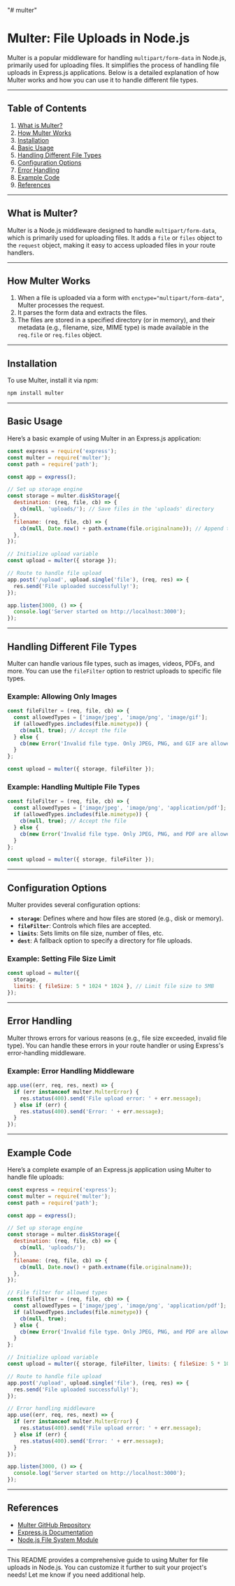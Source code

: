   "# multer" 

# Multer: File Uploads in Node.js

Multer is a popular middleware for handling `multipart/form-data` in Node.js, primarily used for uploading files. It simplifies the process of handling file uploads in Express.js applications. Below is a detailed explanation of how Multer works and how you can use it to handle different file types.

---

## **Table of Contents**
1. [What is Multer?](#what-is-multer)
2. [How Multer Works](#how-multer-works)
3. [Installation](#installation)
4. [Basic Usage](#basic-usage)
5. [Handling Different File Types](#handling-different-file-types)
6. [Configuration Options](#configuration-options)
7. [Error Handling](#error-handling)
8. [Example Code](#example-code)
9. [References](#references)

---

## **What is Multer?**
Multer is a Node.js middleware designed to handle `multipart/form-data`, which is primarily used for uploading files. It adds a `file` or `files` object to the `request` object, making it easy to access uploaded files in your route handlers.

---

## **How Multer Works**
1. When a file is uploaded via a form with `enctype="multipart/form-data"`, Multer processes the request.
2. It parses the form data and extracts the files.
3. The files are stored in a specified directory (or in memory), and their metadata (e.g., filename, size, MIME type) is made available in the `req.file` or `req.files` object.

---

## **Installation**
To use Multer, install it via npm:
```bash
npm install multer
```

---

## **Basic Usage**
Here’s a basic example of using Multer in an Express.js application:

```javascript
const express = require('express');
const multer = require('multer');
const path = require('path');

const app = express();

// Set up storage engine
const storage = multer.diskStorage({
  destination: (req, file, cb) => {
    cb(null, 'uploads/'); // Save files in the 'uploads' directory
  },
  filename: (req, file, cb) => {
    cb(null, Date.now() + path.extname(file.originalname)); // Append timestamp to filename
  },
});

// Initialize upload variable
const upload = multer({ storage });

// Route to handle file upload
app.post('/upload', upload.single('file'), (req, res) => {
  res.send('File uploaded successfully!');
});

app.listen(3000, () => {
  console.log('Server started on http://localhost:3000');
});
```

---

## **Handling Different File Types**
Multer can handle various file types, such as images, videos, PDFs, and more. You can use the `fileFilter` option to restrict uploads to specific file types.

### Example: Allowing Only Images
```javascript
const fileFilter = (req, file, cb) => {
  const allowedTypes = ['image/jpeg', 'image/png', 'image/gif'];
  if (allowedTypes.includes(file.mimetype)) {
    cb(null, true); // Accept the file
  } else {
    cb(new Error('Invalid file type. Only JPEG, PNG, and GIF are allowed.'), false); // Reject the file
  }
};

const upload = multer({ storage, fileFilter });
```

### Example: Handling Multiple File Types
```javascript
const fileFilter = (req, file, cb) => {
  const allowedTypes = ['image/jpeg', 'image/png', 'application/pdf'];
  if (allowedTypes.includes(file.mimetype)) {
    cb(null, true); // Accept the file
  } else {
    cb(new Error('Invalid file type. Only JPEG, PNG, and PDF are allowed.'), false); // Reject the file
  }
};

const upload = multer({ storage, fileFilter });
```

---

## **Configuration Options**
Multer provides several configuration options:
- **`storage`**: Defines where and how files are stored (e.g., disk or memory).
- **`fileFilter`**: Controls which files are accepted.
- **`limits`**: Sets limits on file size, number of files, etc.
- **`dest`**: A fallback option to specify a directory for file uploads.

### Example: Setting File Size Limit
```javascript
const upload = multer({
  storage,
  limits: { fileSize: 5 * 1024 * 1024 }, // Limit file size to 5MB
});
```

---

## **Error Handling**
Multer throws errors for various reasons (e.g., file size exceeded, invalid file type). You can handle these errors in your route handler or using Express's error-handling middleware.

### Example: Error Handling Middleware
```javascript
app.use((err, req, res, next) => {
  if (err instanceof multer.MulterError) {
    res.status(400).send('File upload error: ' + err.message);
  } else if (err) {
    res.status(400).send('Error: ' + err.message);
  }
});
```

---

## **Example Code**
Here’s a complete example of an Express.js application using Multer to handle file uploads:

```javascript
const express = require('express');
const multer = require('multer');
const path = require('path');

const app = express();

// Set up storage engine
const storage = multer.diskStorage({
  destination: (req, file, cb) => {
    cb(null, 'uploads/');
  },
  filename: (req, file, cb) => {
    cb(null, Date.now() + path.extname(file.originalname));
  },
});

// File filter for allowed types
const fileFilter = (req, file, cb) => {
  const allowedTypes = ['image/jpeg', 'image/png', 'application/pdf'];
  if (allowedTypes.includes(file.mimetype)) {
    cb(null, true);
  } else {
    cb(new Error('Invalid file type. Only JPEG, PNG, and PDF are allowed.'), false);
  }
};

// Initialize upload variable
const upload = multer({ storage, fileFilter, limits: { fileSize: 5 * 1024 * 1024 } });

// Route to handle file upload
app.post('/upload', upload.single('file'), (req, res) => {
  res.send('File uploaded successfully!');
});

// Error handling middleware
app.use((err, req, res, next) => {
  if (err instanceof multer.MulterError) {
    res.status(400).send('File upload error: ' + err.message);
  } else if (err) {
    res.status(400).send('Error: ' + err.message);
  }
});

app.listen(3000, () => {
  console.log('Server started on http://localhost:3000');
});
```

---

## **References**
- [Multer GitHub Repository](https://github.com/expressjs/multer)
- [Express.js Documentation](https://expressjs.com/)
- [Node.js File System Module](https://nodejs.org/api/fs.html)

---

This README provides a comprehensive guide to using Multer for file uploads in Node.js. You can customize it further to suit your project's needs! Let me know if you need additional help.
